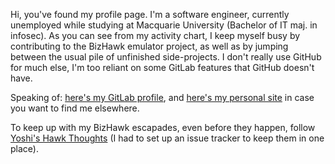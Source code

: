 Hi, you've found my profile page. I'm a software engineer, currently unemployed while studying at Macquarie University (Bachelor of IT maj. in infosec). As you can see from my activity chart, I keep myself busy by contributing to the BizHawk emulator project, as well as by jumping between the usual pile of unfinished side-projects. I don't really use GitHub for much else, I'm too reliant on some GitLab features that GitHub doesn't have.

Speaking of: [here's my GitLab profile](https://gitlab.com/YoshiRulz), and [here's my personal site](https://yoshirulz.dev) in case you want to find me elsewhere.

To keep up with my BizHawk escapades, even before they happen, follow [Yoshi's Hawk Thoughts](https://gitlab.com/YoshiRulz/yoshis-hawk-thoughts) (I had to set up an issue tracker to keep them in one place).
